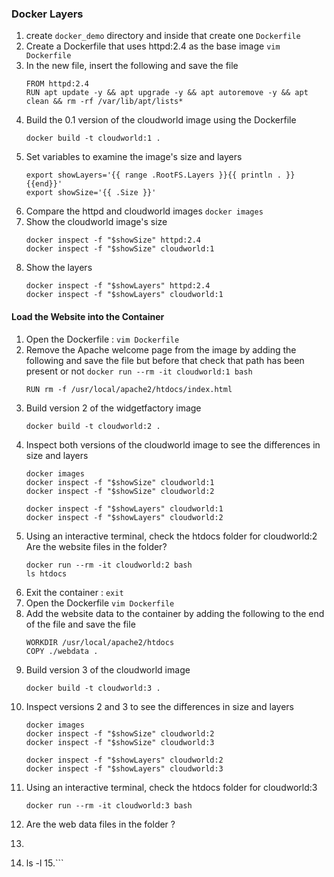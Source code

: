 ### Docker Layers

1. create ```docker_demo``` directory and inside that create one ```Dockerfile```
2. Create a Dockerfile that uses httpd:2.4 as the base image
   ```vim Dockerfile```
3. In the new file, insert the following and save the file
   ```
   FROM httpd:2.4
   RUN apt update -y && apt upgrade -y && apt autoremove -y && apt clean && rm -rf /var/lib/apt/lists*
   ```
4. Build the 0.1 version of the cloudworld image using the Dockerfile
   ```
   docker build -t cloudworld:1 .
   ```
5. Set variables to examine the image's size and layers
   ```
   export showLayers='{{ range .RootFS.Layers }}{{ println . }}{{end}}'
   export showSize='{{ .Size }}'
   ```
6. Compare the httpd and cloudworld images
   ```docker images```
7. Show the cloudworld image's size
   ```
   docker inspect -f "$showSize" httpd:2.4
   docker inspect -f "$showSize" cloudworld:1
   ```
8. Show the layers
   ```
   docker inspect -f "$showLayers" httpd:2.4
   docker inspect -f "$showLayers" cloudworld:1
   ```

#### Load the Website into the Container
  
1. Open the Dockerfile : ```vim Dockerfile```
2. Remove the Apache welcome page from the image by adding the following and save the file but before that check that path has been present or not  ```docker run --rm -it cloudworld:1 bash```
   ```
   RUN rm -f /usr/local/apache2/htdocs/index.html
   ```
3. Build version 2 of the widgetfactory image
   ```
   docker build -t cloudworld:2 .
   ```
4. Inspect both versions of the cloudworld image to see the differences in size and layers  
   ```
   docker images
   docker inspect -f "$showSize" cloudworld:1
   docker inspect -f "$showSize" cloudworld:2
   
   docker inspect -f "$showLayers" cloudworld:1
   docker inspect -f "$showLayers" cloudworld:2
   ```
5. Using an interactive terminal, check the htdocs folder for cloudworld:2 Are the website files in the folder?   
   ```
   docker run --rm -it cloudworld:2 bash
   ls htdocs
   ```
6. Exit the container : ```exit``` 
7. Open the Dockerfile ```vim Dockerfile```
8. Add the website data to the container by adding the following to the end of the file and save the file
   ```
   WORKDIR /usr/local/apache2/htdocs
   COPY ./webdata .
   ```
9. Build version 3 of the cloudworld image
   ```
   docker build -t cloudworld:3 .
   ```
10. Inspect versions 2 and 3 to see the differences in size and layers
    ```
    docker images
    docker inspect -f "$showSize" cloudworld:2
    docker inspect -f "$showSize" cloudworld:3
    
    docker inspect -f "$showLayers" cloudworld:2
    docker inspect -f "$showLayers" cloudworld:3
    ```
11. Using an interactive terminal, check the htdocs folder for cloudworld:3
    ```
    docker run --rm -it cloudworld:3 bash
    ```
12. Are the web data files in the folder ?
13. ```
14. ls -l
15.```   


